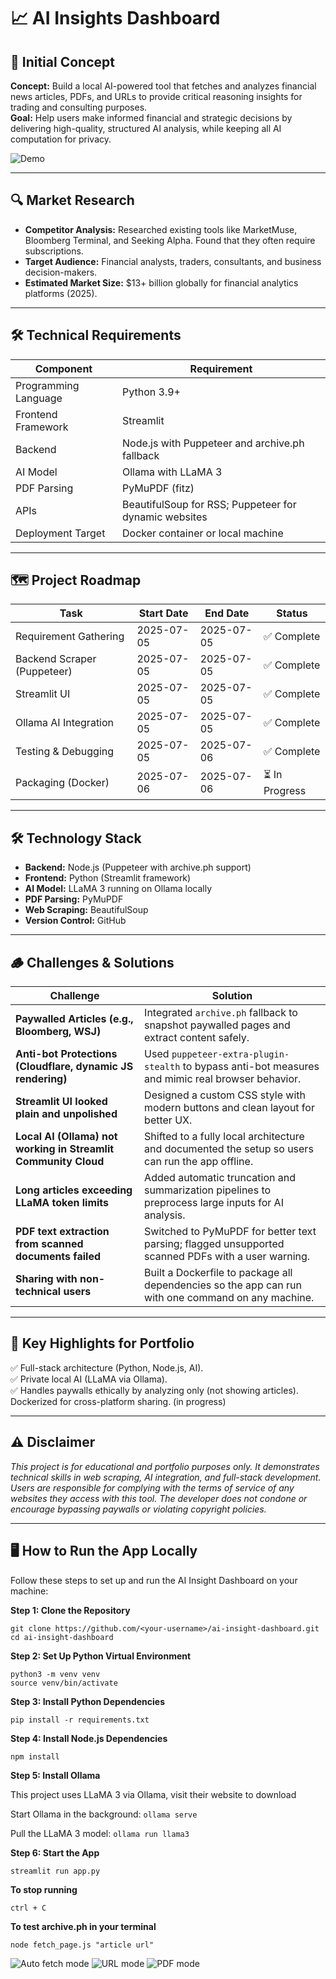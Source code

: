 # 📈 AI Insights Dashboard

## 📅 Initial Concept
**Concept:** Build a local AI-powered tool that fetches and analyzes financial news articles, PDFs, and URLs to provide critical reasoning insights for trading and consulting purposes.  
**Goal:** Help users make informed financial and strategic decisions by delivering high-quality, structured AI analysis, while keeping all AI computation for privacy.  

![Demo](assets/APP-demo.gif)

---

## 🔍 Market Research
- **Competitor Analysis:** Researched existing tools like MarketMuse, Bloomberg Terminal, and Seeking Alpha. Found that they often require subscriptions.  
- **Target Audience:** Financial analysts, traders, consultants, and business decision-makers.  
- **Estimated Market Size:** $13+ billion globally for financial analytics platforms (2025).  

---

## 🛠 Technical Requirements
| Component            | Requirement                                             |
|----------------------|---------------------------------------------------------|
| Programming Language | Python 3.9+                                             |
| Frontend Framework   | Streamlit                                               |
| Backend              | Node.js with Puppeteer and archive.ph fallback          |
| AI Model             | Ollama with LLaMA 3                                     |
| PDF Parsing          | PyMuPDF (fitz)                                          |
| APIs                 | BeautifulSoup for RSS; Puppeteer for dynamic websites   |
| Deployment Target    | Docker container or local machine                       |

---

## 🗺 Project Roadmap

| Task                      | Start Date | End Date   | Status       |
|---------------------------|------------|------------|--------------|
| Requirement Gathering     | 2025-07-05 | 2025-07-05 | ✅ Complete   |
| Backend Scraper (Puppeteer)| 2025-07-05 | 2025-07-05 | ✅ Complete   |
| Streamlit UI              | 2025-07-05 | 2025-07-05 | ✅ Complete   |
| Ollama AI Integration     | 2025-07-05 | 2025-07-05 | ✅ Complete   |
| Testing & Debugging       | 2025-07-05 | 2025-07-06 | ✅ Complete   |
| Packaging (Docker)        | 2025-07-06 | 2025-07-06 | ⏳ In Progress|

---

## 🛠 Technology Stack
- **Backend:** Node.js (Puppeteer with archive.ph support)  
- **Frontend:** Python (Streamlit framework)  
- **AI Model:** LLaMA 3 running on Ollama locally  
- **PDF Parsing:** PyMuPDF  
- **Web Scraping:** BeautifulSoup  
- **Version Control:** GitHub  

---

## 🪵 Challenges & Solutions

| **Challenge**                                                                                      | **Solution**                                                                                                                       |
|-----------------------------------------------------------------------------------------------------|--------------------------------------------------------------------------------------------------------------------------------------|
| **Paywalled Articles (e.g., Bloomberg, WSJ)**                                                      | Integrated `archive.ph` fallback to snapshot paywalled pages and extract content safely.                                            |
| **Anti-bot Protections (Cloudflare, dynamic JS rendering)**                                        | Used `puppeteer-extra-plugin-stealth` to bypass anti-bot measures and mimic real browser behavior.                                  |
| **Streamlit UI looked plain and unpolished**                                                       | Designed a custom CSS style with modern buttons and clean layout for better UX.                                                     |
| **Local AI (Ollama) not working in Streamlit Community Cloud**                                     | Shifted to a fully local architecture and documented the setup so users can run the app offline.                                    |
| **Long articles exceeding LLaMA token limits**                                                     | Added automatic truncation and summarization pipelines to preprocess large inputs for AI analysis.                                  |
| **PDF text extraction from scanned documents failed**                                              | Switched to PyMuPDF for better text parsing; flagged unsupported scanned PDFs with a user warning.                                  |
| **Sharing with non-technical users**                                                               | Built a Dockerfile to package all dependencies so the app can run with one command on any machine.                                  |

---

## 🧠 Key Highlights for Portfolio
✅ Full-stack architecture (Python, Node.js, AI).  
✅ Private local AI (LLaMA via Ollama).  
✅ Handles paywalls ethically by analyzing only (not showing articles).  
Dockerized for cross-platform sharing.  (in progress)

---

## ⚠️ Disclaimer
*This project is for educational and portfolio purposes only. It demonstrates technical skills in web scraping, AI integration, and full-stack development. Users are responsible for complying with the terms of service of any websites they access with this tool. The developer does not condone or encourage bypassing paywalls or violating copyright policies.*

---

## 🖥️ How to Run the App Locally

Follow these steps to set up and run the AI Insight Dashboard on your machine:  

**Step 1: Clone the Repository**

`git clone https://github.com/<your-username>/ai-insight-dashboard.git`  
`cd ai-insight-dashboard` 

**Step 2: Set Up Python Virtual Environment**

`python3 -m venv venv`  
`source venv/bin/activate`  

**Step 3: Install Python Dependencies**

`pip install -r requirements.txt`

**Step 4: Install Node.js Dependencies**

`npm install`  

**Step 5: Install Ollama**

This project uses LLaMA 3 via Ollama, visit their website to download

Start Ollama in the background:
`ollama serve`

Pull the LLaMA 3 model:
`ollama run llama3`

**Step 6: Start the App**

`streamlit run app.py`

**To stop running**

`ctrl + C`

**To test archive.ph in your terminal**

`node fetch_page.js "article url"`


![Auto fetch mode](assets/Auto%20fetch%20mode.png)
![URL mode](assets/URL%20mode.png)
![PDF mode](assets/PDF%20mode.png)

